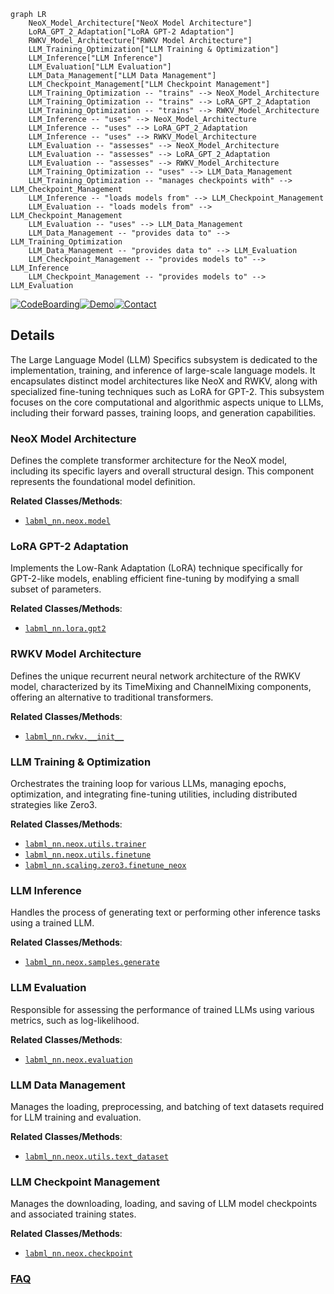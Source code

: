 ```mermaid
graph LR
    NeoX_Model_Architecture["NeoX Model Architecture"]
    LoRA_GPT_2_Adaptation["LoRA GPT-2 Adaptation"]
    RWKV_Model_Architecture["RWKV Model Architecture"]
    LLM_Training_Optimization["LLM Training & Optimization"]
    LLM_Inference["LLM Inference"]
    LLM_Evaluation["LLM Evaluation"]
    LLM_Data_Management["LLM Data Management"]
    LLM_Checkpoint_Management["LLM Checkpoint Management"]
    LLM_Training_Optimization -- "trains" --> NeoX_Model_Architecture
    LLM_Training_Optimization -- "trains" --> LoRA_GPT_2_Adaptation
    LLM_Training_Optimization -- "trains" --> RWKV_Model_Architecture
    LLM_Inference -- "uses" --> NeoX_Model_Architecture
    LLM_Inference -- "uses" --> LoRA_GPT_2_Adaptation
    LLM_Inference -- "uses" --> RWKV_Model_Architecture
    LLM_Evaluation -- "assesses" --> NeoX_Model_Architecture
    LLM_Evaluation -- "assesses" --> LoRA_GPT_2_Adaptation
    LLM_Evaluation -- "assesses" --> RWKV_Model_Architecture
    LLM_Training_Optimization -- "uses" --> LLM_Data_Management
    LLM_Training_Optimization -- "manages checkpoints with" --> LLM_Checkpoint_Management
    LLM_Inference -- "loads models from" --> LLM_Checkpoint_Management
    LLM_Evaluation -- "loads models from" --> LLM_Checkpoint_Management
    LLM_Evaluation -- "uses" --> LLM_Data_Management
    LLM_Data_Management -- "provides data to" --> LLM_Training_Optimization
    LLM_Data_Management -- "provides data to" --> LLM_Evaluation
    LLM_Checkpoint_Management -- "provides models to" --> LLM_Inference
    LLM_Checkpoint_Management -- "provides models to" --> LLM_Evaluation
```

[![CodeBoarding](https://img.shields.io/badge/Generated%20by-CodeBoarding-9cf?style=flat-square)](https://github.com/CodeBoarding/GeneratedOnBoardings)[![Demo](https://img.shields.io/badge/Try%20our-Demo-blue?style=flat-square)](https://www.codeboarding.org/demo)[![Contact](https://img.shields.io/badge/Contact%20us%20-%20contact@codeboarding.org-lightgrey?style=flat-square)](mailto:contact@codeboarding.org)

## Details

The Large Language Model (LLM) Specifics subsystem is dedicated to the implementation, training, and inference of large-scale language models. It encapsulates distinct model architectures like NeoX and RWKV, along with specialized fine-tuning techniques such as LoRA for GPT-2. This subsystem focuses on the core computational and algorithmic aspects unique to LLMs, including their forward passes, training loops, and generation capabilities.

### NeoX Model Architecture
Defines the complete transformer architecture for the NeoX model, including its specific layers and overall structural design. This component represents the foundational model definition.


**Related Classes/Methods**:

- <a href="https://github.com/labmlai/annotated_deep_learning_paper_implementations/blob/master/labml_nn/neox/model.py" target="_blank" rel="noopener noreferrer">`labml_nn.neox.model`</a>


### LoRA GPT-2 Adaptation
Implements the Low-Rank Adaptation (LoRA) technique specifically for GPT-2-like models, enabling efficient fine-tuning by modifying a small subset of parameters.


**Related Classes/Methods**:

- <a href="https://github.com/labmlai/annotated_deep_learning_paper_implementations/blob/master/labml_nn/lora/gpt2.py" target="_blank" rel="noopener noreferrer">`labml_nn.lora.gpt2`</a>


### RWKV Model Architecture
Defines the unique recurrent neural network architecture of the RWKV model, characterized by its TimeMixing and ChannelMixing components, offering an alternative to traditional transformers.


**Related Classes/Methods**:

- <a href="https://github.com/labmlai/annotated_deep_learning_paper_implementations/blob/master/labml_nn/rwkv/__init__.py" target="_blank" rel="noopener noreferrer">`labml_nn.rwkv.__init__`</a>


### LLM Training & Optimization
Orchestrates the training loop for various LLMs, managing epochs, optimization, and integrating fine-tuning utilities, including distributed strategies like Zero3.


**Related Classes/Methods**:

- <a href="https://github.com/labmlai/annotated_deep_learning_paper_implementations/blob/master/labml_nn/neox/utils/trainer.py" target="_blank" rel="noopener noreferrer">`labml_nn.neox.utils.trainer`</a>
- <a href="https://github.com/labmlai/annotated_deep_learning_paper_implementations/blob/master/labml_nn/neox/utils/finetune.py" target="_blank" rel="noopener noreferrer">`labml_nn.neox.utils.finetune`</a>
- <a href="https://github.com/labmlai/annotated_deep_learning_paper_implementations/blob/master/labml_nn/scaling/zero3/finetune_neox.py" target="_blank" rel="noopener noreferrer">`labml_nn.scaling.zero3.finetune_neox`</a>


### LLM Inference
Handles the process of generating text or performing other inference tasks using a trained LLM.


**Related Classes/Methods**:

- <a href="https://github.com/labmlai/annotated_deep_learning_paper_implementations/blob/master/labml_nn/neox/samples/generate.py" target="_blank" rel="noopener noreferrer">`labml_nn.neox.samples.generate`</a>


### LLM Evaluation
Responsible for assessing the performance of trained LLMs using various metrics, such as log-likelihood.


**Related Classes/Methods**:

- <a href="https://github.com/labmlai/annotated_deep_learning_paper_implementations/blob/master/labml_nn/neox/evaluation" target="_blank" rel="noopener noreferrer">`labml_nn.neox.evaluation`</a>


### LLM Data Management
Manages the loading, preprocessing, and batching of text datasets required for LLM training and evaluation.


**Related Classes/Methods**:

- <a href="https://github.com/labmlai/annotated_deep_learning_paper_implementations/blob/master/labml_nn/neox/utils/text_dataset.py" target="_blank" rel="noopener noreferrer">`labml_nn.neox.utils.text_dataset`</a>


### LLM Checkpoint Management
Manages the downloading, loading, and saving of LLM model checkpoints and associated training states.


**Related Classes/Methods**:

- <a href="https://github.com/labmlai/annotated_deep_learning_paper_implementations/blob/master/labml_nn/neox/checkpoint.py" target="_blank" rel="noopener noreferrer">`labml_nn.neox.checkpoint`</a>




### [FAQ](https://github.com/CodeBoarding/GeneratedOnBoardings/tree/main?tab=readme-ov-file#faq)